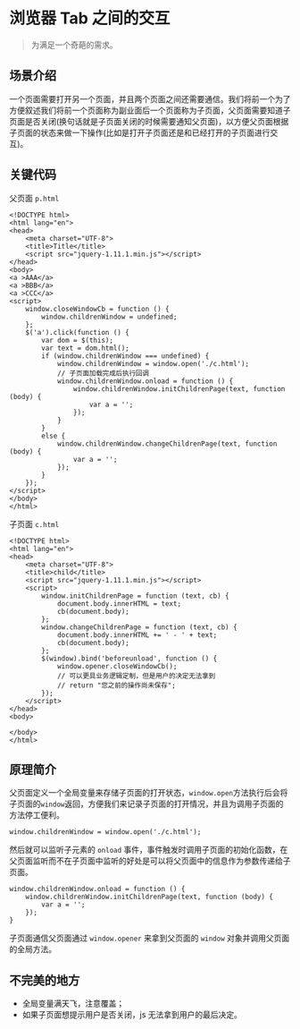 # 浏览器 Tab 之间的交互

> 为满足一个奇葩的需求。

## 场景介绍

一个页面需要打开另一个页面，并且两个页面之间还需要通信。我们将前一个为了方便叙述我们将前一个页面称为副业面后一个页面称为子页面，父页面需要知道子页面是否关闭(换句话就是子页面关闭的时候需要通知父页面)，以方便父页面根据子页面的状态来做一下操作(比如是打开子页面还是和已经打开的子页面进行交互)。

## 关键代码

父页面 `p.html`

	<!DOCTYPE html>
    <html lang="en">
    <head>
        <meta charset="UTF-8">
        <title>Title</title>
        <script src="jquery-1.11.1.min.js"></script>
    </head>
    <body>
    <a >AAA</a>
    <a >BBB</a>
    <a >CCC</a>
    <script>
        window.closeWindowCb = function () {
            window.childrenWindow = undefined;
        };
        $('a').click(function () {
            var dom = $(this);
            var text = dom.html();
            if (window.childrenWindow === undefined) {
                window.childrenWindow = window.open('./c.html');
                // 子页面加载完成后执行回调
                window.childrenWindow.onload = function () {
                    window.childrenWindow.initChildrenPage(text, function (body) {
                        var a = '';
                    });
                }
            }
            else {
                window.childrenWindow.changeChildrenPage(text, function (body) {
                    var a = '';
                });
            }
        });
    </script>
    </body>
    </html>
    
子页面 `c.html`
    
    <!DOCTYPE html>
    <html lang="en">
    <head>
        <meta charset="UTF-8">
        <title>child</title>
        <script src="jquery-1.11.1.min.js"></script>
        <script>
            window.initChildrenPage = function (text, cb) {
                document.body.innerHTML = text;
                cb(document.body);
            };
            window.changeChildrenPage = function (text, cb) {
                document.body.innerHTML += ' - ' + text;
                cb(document.body);
            };
            $(window).bind('beforeunload', function () {
                window.opener.closeWindowCb();
                // 可以更具业务逻辑定制，但是用户的决定无法拿到
                // return "您之前的操作尚未保存";
            });
        </script>
    </head>
    <body>
    
    </body>
    </html>

## 原理简介
    
父页面定义一个全局变量来存储子页面的打开状态，`window.open`方法执行后会将子页面的`window`返回，方便我们来记录子页面的打开情况，并且为调用子页面的方法停工便利。

	window.childrenWindow = window.open('./c.html');

然后就可以监听子元素的 `onload` 事件，事件触发时调用子页面的初始化函数，在父页面监听而不在子页面中监听的好处是可以将父页面中的信息作为参数传递给子页面。

	window.childrenWindow.onload = function () {
		window.childrenWindow.initChildrenPage(text, function (body) {
			var a = '';
		});
	}

子页面通信父页面通过 `window.opener` 来拿到父页面的 `window` 对象并调用父页面的全局方法。

## 不完美的地方
    
- 全局变量满天飞，注意覆盖；
- 如果子页面想提示用户是否关闭，js 无法拿到用户的最后决定。